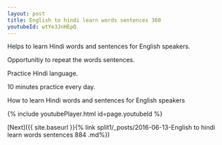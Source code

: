 ```yaml
---
layout: post
title: English to hindi learn words sentences 360 
youtubeId: wtYe3JnHEpQ
---
```

 
 
Helps to learn Hindi words and sentences for English speakers.

Opportunitiy to repeat the words sentences. 

Practice Hindi language. 
 
10 minutes practice every day. 
 
How to learn Hindi words and sentences for English speakers 
 
{% include youtubePlayer.html id=page.youtubeId %}
 
 
[Next]({{ site.baseurl }}{% link  split1/_posts/2016-06-13-English to hindi learn words sentences 884 .md%})
 
